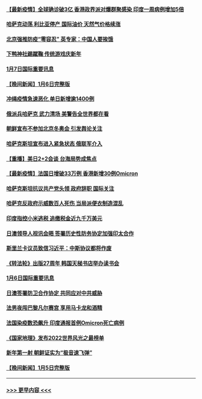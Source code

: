 #### [【最新疫情】全球确诊破3亿 香港政界派对爆群聚感染 印度一周病例增加5倍](../pages/prog202/a103315385.md?t=01080101) 
#### [哈萨克动荡 利比亚停产 国际油价 天然气价格续涨](../pages/prog202/a103315341.md?t=01080101) 
#### [北京强推防疫“零容忍” 英专家：中国人要挨饿](../pages/prog202/a103315205.md?t=01080101) 
#### [下鸭神社踢蹴鞠 传统游戏庆新年](../pages/prog202/a103315193.md?t=01080101) 
#### [1月7日国际重要讯息](../pages/prog202/a103315176.md?t=01080101) 
#### [【晚间新闻】1月6日完整版](../pages/prog202/a103314884.md?t=01080101) 
#### [冲绳疫情急速恶化 单日新增逾1400例](../pages/prog202/a103314960.md?t=01080101) 
#### [俄派兵哈萨克 武力清场 美警告全世界都在看](../pages/prog202/a103314866.md?t=01080101) 
#### [朝鲜宣布不参加北京冬奥会 引发舆论关注](../pages/prog202/a103314851.md?t=01080101) 
#### [哈萨克斯坦宣布进入紧急状态 俄联军介入](../pages/prog202/a103314704.md?t=01080101) 
#### [【重播】美日2+2会谈 台海局势成焦点](../pages/prog202/a103314719.md?t=01080101) 
#### [【最新疫情】法国日增破33万例 香港新增30例Omicron](../pages/prog202/a103314445.md?t=01080101) 
#### [哈萨克斯坦抗议共产党头领 政府辞职 国际关注](../pages/prog202/a103314547.md?t=01080101) 
#### [哈萨克反政府示威数百人死伤 当局派便衣制造混乱](../pages/prog202/a103314476.md?t=01080101) 
#### [印度指控小米逃税 追缴税金近九千万美元](../pages/prog202/a103314403.md?t=01080101) 
#### [日澳领导人视讯会晤 签署历史性防务协定加强印太合作](../pages/prog202/a103314381.md?t=01080101) 
#### [斯里兰卡议员致信习近平：中斯协议都将作废](../pages/prog202/a103314233.md?t=01080101) 
#### [《转法轮》出版27周年 韩国天梯书店举办读书会](../pages/prog202/a103314198.md?t=01080101) 
#### [1月6日国际重要讯息](../pages/prog202/a103314189.md?t=01080101) 
#### [日澳签署防卫合作协定 共同应对中共威胁](../pages/prog202/a103314176.md?t=01080101) 
#### [法男夜闯巴黎凡尔赛宫 享用马卡龙和酒精](../pages/prog202/a103314098.md?t=01080101) 
#### [法国染疫数恐飙升 印度通报首例Omicron死亡病例](../pages/prog202/a103314063.md?t=01080101) 
#### [《国家地理》发布2022世界风光之最榜单](../pages/prog202/a103314010.md?t=01080101) 
#### [新年第一射 朝鲜证实为“极音速飞弹”](../pages/prog202/a103313954.md?t=01080101) 
#### [【晚间新闻】1月5日完整版](../pages/prog202/a103313934.md?t=01080101) 

----
#### [ >>> 更早内容 <<< ](../indexes/prog202-earlier.md)
